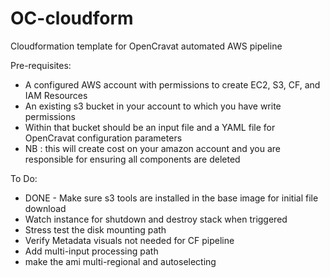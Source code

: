 # OC-cloudform
Cloudformation template for OpenCravat automated AWS pipeline

Pre-requisites:
- A configured AWS account with permissions to create EC2, S3, CF, and IAM Resources
- An existing s3 bucket in your account to which you have write permissions
- Within that bucket should be an input file and a YAML file for OpenCravat configuration parameters
- NB : this will create cost on your amazon account and you are responsible for ensuring all components are deleted

To Do:
- DONE - Make sure s3 tools are installed in the base image for initial file download
- Watch instance for shutdown and destroy stack when triggered
- Stress test the disk mounting path
- Verify Metadata visuals not needed for CF pipeline
- Add multi-input processing path
- make the ami multi-regional and autoselecting
